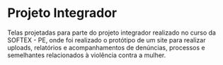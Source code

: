 
# Projeto Integrador

Telas projetadas para parte do projeto integrador realizado no curso da SOFTEX - PE, onde foi realizado o protótipo de um site para realizar uploads, relatórios e acompanhamentos de denúncias, processos e semelhantes relacionados à violência contra a mulher.
